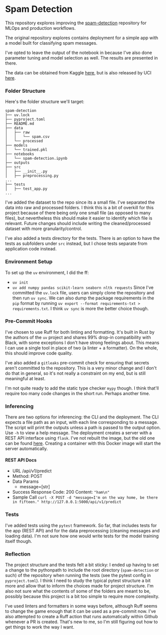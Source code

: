 # Spam Detection

This repository explores improving the [spam-detection](https://github.com/young-daniel/spam-detection) repository for MLOps and production workflows. 

The original repository explores contains deployment for a simple app with a model built for classifying spam messages.

I've opted to leave the output of the notebook in because I've also done parameter tuning and model selection as well. The results are presented in there. 

The data can be obtained from Kaggle [here](https://www.kaggle.com/datasets/uciml/sms-spam-collection-dataset), but is also released by UCI [here](https://archive.ics.uci.edu/dataset/228/sms+spam+collection). 

### Folder Structure

Here's the folder structure we'll target:

```
spam-detection
├── uv.lock
├── pyproject.toml
├── README.md
├── data
│   ├── raw
│   │   └── spam.csv
│   └── processed
├── models
│   └── trained.pkl
├── notebooks
│   └── spam-detection.ipynb
├── outputs
├── src
│   ├── __init__.py
│   ├── preprocessing.py
...
├── tests
│   ├── test_app.py
...
```

I've added the dataset to the repo since its a small file. I've separated the data into raw and processed folders. I think this is a bit of overkill for this project because of there being only one small file (as opposed to many files), but nevertheless this should make it easier to identify which file is relevant. Future changes should include writing the cleaned/processed dataset with more granularity/control.

I've also added a tests directory for the tests. There is an option to have the tests as subfolders under `src` instead, but I chose tests separate from application code instead. 

### Environment Setup

To set up the `uv` environment, I did the ff:
* `uv init`
* `uv add numpy pandas scikit-learn seaborn nltk requests`
Since I've committed the `uv.lock` file, users can simply clone the repository and then run `uv sync`. We can also dump the package requirements in the `pip` format by running `uv export --format requirements-txt > requirements.txt`. I think `uv sync` is more the better choice though. 

### Pre-Commit Hooks

I've chosen to use Ruff for both linting and formatting. It's built in Rust by the authors of the `uv` project and shares 99% drop-in compatibility with Black, with some exceptions I don't have strong feelings about. This means I can use a single tool in place of two (a linter + a formatter). On the whole, this should improve code quality. 

I've also added a `gitleaks` pre-commit check for ensuring that secrets aren't committed to the repository. This is a very minor change and I don't do that in general, so it's not really a constraint on my end, but is still meaningful at least. 

I'm not quite ready to add the static type checker `mypy` though. I think that'll require too many code changes in the short run. Perhaps another time. 

### Inferencing

There are two options for inferencing: the CLI and the deployment. The CLI expects a file path as an input, with each line corresponding to a message. The script will print the outputs unless a path is passed to the output option. Use `-h` to view a help message. The deployment creates a server with a REST API interface using `flask`. I've not rebuilt the image, but the old one can be found [here](https://hub.docker.com/r/doyoung04/spam-detection/). Creating a container with this Docker image will start the server automatically. 

#### REST API Docs
- URL
    /api/v1/predict
- Method: POST
- Data Params
    - message=[str]
- Success Response
    Code: 200
    Content: `"ham\n"`
- Sample Call
    `curl -X POST -d "message=I'm on the way home, be there in fifteen." http://127.0.0.1:5000/api/v1/predict`

### Tests

I've added tests using the `pytest` framework. So far, that includes tests for the app (REST  API) and for the data preprocessing (cleaning messages and loading data). I'm not sure how one would write tests for the model training itself though. 

### Reflection

The project structure and the tests felt a bit sticky: I ended up having to set a change to the pythonpath to include the root directory (`spam-detection` or such) of the repository when running the tests (see the pytest config in `pyproject.toml`). I think I need to study the typical pytest structure a bit more and allow that to inform the choices made for project structure. I'm also not sure what the contents of some of the folders are meant to be, possibly because this project is a bit too simple to require more complexity. 

I've used linters and formatters in some ways before, although Ruff seems to change the game enough that it can be used as a pre-commit now. I've also attempted to create a Ruff action that runs automatically within Github whenever a PR is created. That's new to me, so I'm still figuring out how to get things to work the way I want. 